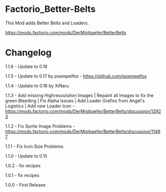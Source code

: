 # Factorio_Better-Belts
This Mod adds Better Belts and Loaders.

https://mods.factorio.com/mods/DerMistkaefer/BetterBelts


# Changelog
1.1.6 - Update to 0.18

1.1.5 - Update to 0.17 by poempelfox - https://github.com/poempelfox

1.1.4 - Update to 0.16 by XiNaru

1.1.3 - Add missing Highresoulution Images | Repaint all Images to fix the green Bleeding | Fix Alpha Issues | Add Loader Grafixs from Angel's Logistics | Add new Loader Icon -https://mods.factorio.com/mods/DerMistkaefer/BetterBelts/discussion/12923

1.1.2 - Fix Sprite Image Problems - https://mods.factorio.com/mods/DerMistkaefer/BetterBelts/discussion/11497

1.1.1 - Fix Icon Size Problems

1.1.0 - Update to 0.15

1.0.2 - fix recipes

1.0.1 - fix recipes

1.0.0 - First Release
